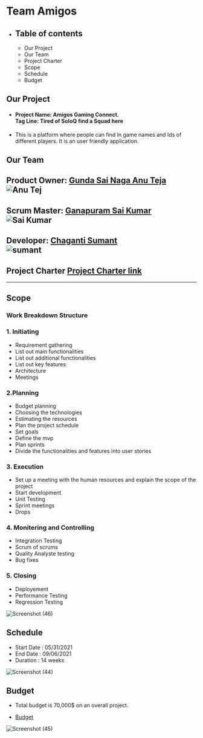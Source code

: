
# Team Amigos
* ## Table of contents
  * Our Project
  * Our Team
  * Project Charter
  * Scope
  * Schedule
  * Budget

## Our Project
* #### Project Name: Amigos Gaming Connect. <br>  Tag Line: Tired of SoloQ find a Squad here
* This is a platform where people can find In game names and Ids of different players. It is an user friendly application.

## Our Team
Product Owner:
 [Gunda Sai Naga Anu Teja](https://github.com/GUNDAANUTEJ)
 ![Anu Tej](https://user-images.githubusercontent.com/77635770/119561184-7c07c880-bd6a-11eb-872e-35c534fe8d19.jpg)
 ---
Scrum Master:
 [Ganapuram Sai Kumar](https://github.com/SaiKumar249)
![Sai Kumar](https://user-images.githubusercontent.com/77635770/119561844-4adbc800-bd6b-11eb-96dc-68d8467c800c.png)
 ---
 Developer: 
 [Chaganti Sumant](https://github.com/sumant52)  <br>
 ![sumant](https://user-images.githubusercontent.com/84100364/119759920-b3f83400-be6e-11eb-9f2a-1af77da35485.jpg) 
  <br>
---
## Project Charter [Project Charter link](https://github.com/GUNDAANUTEJ/pm-s03-g05-project/blob/main/markdown/CHARTER.md) 


----

## Scope
### Work Breakdown Structure
### 1. Initiating
* Requirement gathering
*	List out main functionalities
* List out additional functionalities
*	List out key features
*	Architecture 
*	Meetings
### 2.Planning
* Budget planning
*	Choosing the technologies
*	Estimating the resources
*	Plan the project schedule
*	Set goals
*	Define the mvp
*	Plan sprints
*	Divide the functionalities and features into user stories
### 3. Execution
* Set up a meeting with the human resources and explain the scope of the project
*	Start development
*	Unit Testing
*	Sprint meetings
*	Drops
### 4. Monitering and Controlling
*	Integration Testing
*	Scrum of scrums
*	Quality Analyste testing
*	Bug fixes
### 5. Closing
* Deployement
*	Performance Testing
*	Regression Testing

![Screenshot (46)](https://user-images.githubusercontent.com/84100364/119759518-0553f380-be6e-11eb-9680-cf2b42077be8.png)


## Schedule
* Start Date : 05/31/2021
* End Date :   09/06/2021
* Duration : 14 weeks

![Screenshot (44)](https://user-images.githubusercontent.com/84100364/119759211-76df7200-be6d-11eb-9764-8e971a3cbea2.png)


## Budget
* Total budget is 70,000$ on an overall project.

* [Budget](https://github.com/GUNDAANUTEJ/pm-s03-g05-project/blob/main/budget/budget.xlsx) 

![Screenshot (45)](https://user-images.githubusercontent.com/84100364/119759350-b73ef000-be6d-11eb-9457-1e0f7044a5c5.png)






